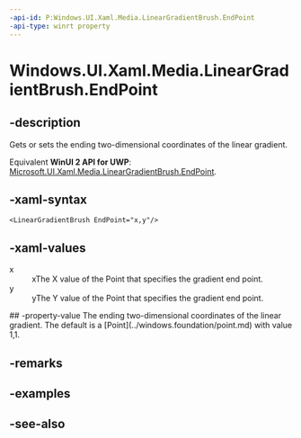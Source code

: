 ```yaml
---
-api-id: P:Windows.UI.Xaml.Media.LinearGradientBrush.EndPoint
-api-type: winrt property
---
```


<!-- Property syntax
public Windows.Foundation.Point EndPoint { get;  set; }
-->

# Windows.UI.Xaml.Media.LinearGradientBrush.EndPoint

## -description
Gets or sets the ending two-dimensional coordinates of the linear gradient.

Equivalent **WinUI 2 API for UWP**: [Microsoft.UI.Xaml.Media.LinearGradientBrush.EndPoint](/windows/winui/api/microsoft.ui.xaml.media.lineargradientbrush.endpoint).

## -xaml-syntax
```xaml
<LinearGradientBrush EndPoint="x,y"/>
```


## -xaml-values
<dl><dt>x</dt><dd>xThe X value of the Point that specifies the gradient end point.</dd>
<dt>y</dt><dd>yThe Y value of the Point that specifies the gradient end point.</dd>
</dl>
## -property-value
The ending two-dimensional coordinates of the linear gradient. The default is a [Point](../windows.foundation/point.md) with value 1,1.

## -remarks

## -examples

## -see-also

